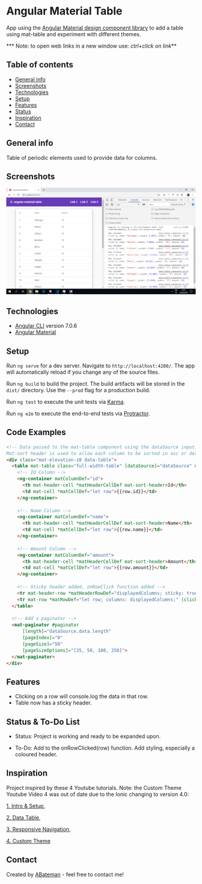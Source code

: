# Angular Material Table

App using the [Angular Material design component library](https://material.angular.io/) to add a table using mat-table and experiment with different themes.

*** Note: to open web links in a new window use: _ctrl+click on link_**

## Table of contents

* [General info](#general-info)
* [Screenshots](#screenshots)
* [Technologies](#technologies)
* [Setup](#setup)
* [Features](#features)
* [Status](#status)
* [Inspiration](#inspiration)
* [Contact](#contact)

## General info

Table of periodic elements used to provide data for columns.

## Screenshots

![Example screenshot](./img/table+rows-clicked.png)

## Technologies

* [Angular CLI](https://github.com/angular/angular-cli) version 7.0.6
* [Angular Material](https://material.angular.io/)

## Setup

Run `ng serve` for a dev server. Navigate to `http://localhost:4200/`. The app will automatically reload if you change any of the source files.

Run `ng build` to build the project. The build artifacts will be stored in the `dist/` directory. Use the `--prod` flag for a production build.

Run `ng test` to execute the unit tests via [Karma](https://karma-runner.github.io).

Run `ng e2e` to execute the end-to-end tests via [Protractor](http://www.protractortest.org/).

## Code Examples

```html
<!-- Data passed to the mat-table component using the dataSource input.
Mat-sort header is used to allow each column to be sorted in asc or desc order -->
<div class="mat-elevation-z8 data-table">
  <table mat-table class="full-width-table" [dataSource]="dataSource" matSort aria-label="Elements">
    <!-- Id Column -->
    <ng-container matColumnDef="id">
      <th mat-header-cell *matHeaderCellDef mat-sort-header>Id</th>
      <td mat-cell *matCellDef="let row">{{row.id}}</td>
    </ng-container>

    <!-- Name Column -->
    <ng-container matColumnDef="name">
      <th mat-header-cell *matHeaderCellDef mat-sort-header>Name</th>
      <td mat-cell *matCellDef="let row">{{row.name}}</td>
    </ng-container>

    <!-- Amount Column -->
    <ng-container matColumnDef="amount">
      <th mat-header-cell *matHeaderCellDef mat-sort-header>Amount</th>
      <td mat-cell *matCellDef="let row">{{row.amount}}</td>
    </ng-container>

    <!-- Sticky header added, onRowClick function added -->
    <tr mat-header-row *matHeaderRowDef="displayedColumns; sticky: true"></tr>
    <tr mat-row *matRowDef="let row; columns: displayedColumns;" (click)="onRowClicked(row)"></tr>
  </table>

  <!-- Add a paginator -->
  <mat-paginator #paginator
      [length]="dataSource.data.length"
      [pageIndex]="0"
      [pageSize]="50"
      [pageSizeOptions]="[25, 50, 100, 250]">
  </mat-paginator>
</div>

```

## Features

* Clicking on a row will console.log the data in that row.
* Table now has a sticky header.

## Status & To-Do List

* Status: Project is working and ready to be expanded upon.

* To-Do: Add to the onRowClicked(row) function. Add styling, especially a coloured header.

## Inspiration

Project inspired by these 4 Youtube tutorials. Note: the Custom Theme Youtube Video 4 was out of date due to the Ionic changing to version 4.0:

[1. Intro & Setup](https://www.youtube.com/watch?v=u679SQsfRVM&list=PL55RiY5tL51p2R1L8sxaYlzmWh6yIrX8k&index=1),

[2. Data Table](https://www.youtube.com/watch?v=ao-nY-9biWs&list=PL55RiY5tL51p2R1L8sxaYlzmWh6yIrX8k&index=2),

[3. Responsive Navigation](https://www.youtube.com/watch?v=Q6qhzG7mObU&list=PL55RiY5tL51p2R1L8sxaYlzmWh6yIrX8k&index=3),

[4. Custom Theme](https://www.youtube.com/watch?v=EBnTZwr0RSs&list=PL55RiY5tL51p2R1L8sxaYlzmWh6yIrX8k&index=4)

## Contact

Created by [ABateman](https://www.andrewbateman.org) - feel free to contact me!
